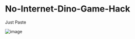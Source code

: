 # No-Internet-Dino-Game-Hack

Just Paste 

![image](https://user-images.githubusercontent.com/25906435/132099370-fa0f7508-42f8-48cd-a492-66ab42364a40.png)
